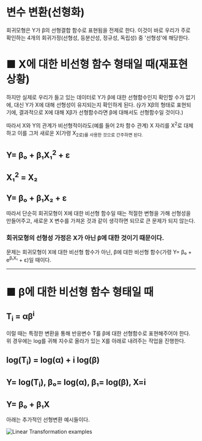 # 변수 변환(선형화)

회귀모형은 Y가 β의 선형결합 함수로 표현됨을 전제로 한다. 
이것이 바로 우리가 주로 확인하는 4개의 회귀가정(선형성, 등분산성, 정규성, 독립성) 중 '선형성'에 해당한다.

# ■ X에 대한 비선형 함수 형태일 때(재표현 상황)

하지만 실제로 우리가 들고 있는 데이터로 Y가 β에 대한 선형함수인지 확인할 수가 없기에,
대신 Y가 X에 대해 선형성이 유지되는지 확인하게 된다. 
(ŷ가 Xβ의 형태로 표현되기에, 결과적으로 X에 대해 Xβ가 선형함수라면 β에 대해서도 선형함수일 것이다.)

따라서 X와 Y의 관계가 비선형적이라도(예를 들어 2차 함수 관계) X 자리를 X<sup>2</sup>로 대체하고 이를 그저 새로운 X(가령 X<sub>2</sup>로)를 사용한 것으로 간주하면 된다.

## Y=  β₀ + β₁X₁<sup>2</sup> + ε
## X₁<sup>2</sup> = X₂
## Y=  β₀ + β₁X₂ + ε

따라서 단순히 회귀모형이 X에 대한 비선형 함수일 때는 적절한 변형을 가해 선형성을 만들어주고, 새로운 X 변수를 가져온 것과 같이 생각하면 되므로 큰 문제가 되지 않는다. 
### 회귀모형의 선형성 가정은 X가 아닌 β에 대한 것이기 때문이다.
문제는 회귀모형이 X에 대한 비선형 함수가 아닌, β에 대한 비선형 함수(가령 Y= β₀ + e<sup>β₁X₁</sup> + ε)일 때이다. 

---
# ■ β에 대한 비선형 함수 형태일 때

## T<sub>i</sub> = &alpha;β<sup>i</sup>

이럴 때는 특정한 변환을 통해 반응변수 T를 β에 대한 선형함수로 표현해주어야 한다. 위 경우에는 log를 귀해 지수로 올라가 있는 X를 아래로 내려주는 작업을 진행한다.

## log(T<sub>i</sub>) = log(&alpha;) + i log(β)
## Y= log(T<sub>i</sub>), β₀= log(&alpha;), β₁= log(β), X=i
## Y= β₀ + β₁X

아래는 추가적인 선형변환 예시들이다. 

![Linear Transformation examples](https://github.com/user-attachments/assets/9ac5a557-d68b-44e7-b1bf-3b8533e8a608)
